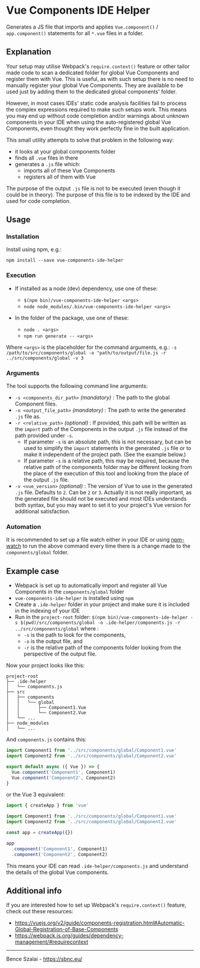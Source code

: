 # Vue Components IDE Helper
Generates a JS file that imports and applies `Vue.component()` / `app.component()` statements for all `*.vue` files in a folder.

## Explanation

Your setup may utilise Webpack's `require.context()` feature or other tailor made code to scan a dedicated folder for global Vue Components and register them with Vue. This is useful, as with such setup there is no need to manually register your global Vue Components. They are available to be used just by adding them to the dedicated global components' folder.

However, in most cases IDEs' static code analysis facilities fail to process the complex expressions required to make such setups work. This means you may end up without code completion and/or warnings about unknown components in your IDE when using the auto-registered global Vue Components, even thought they work perfectly fine in the built application.

This small utility attempts to solve that problem in the following way:
* it looks at your global components folder
* finds all `.vue` files in there
* generates a `.js` file which:
  * imports all of these Vue Components
  * registers all of them with Vue
  
The purpose of the output `.js` file is not to be executed (even though it could be in theory). The purpose of this file is to be indexed by the IDE and used for code completion.

## Usage

### Installation
Install using npm, e.g.: 

`npm install --save vue-components-ide-helper`

### Execution
* If installed as a node (dev) dependency, use one of these:
  * `$(npm bin)/vue-components-ide-helper <args>`
  * `node node_modules/.bin/vue-components-ide-helper <args>`

* In the folder of the package, use one of these:
  * `node . <args>`
  * `npm run generate -- <args>`
  
Where `<args>` is the placeholder for the command arguments, e.g.: `-s /path/to/src/components/global -o "path/to/output/file.js -r ../src/components/global -v 3`

### Arguments
The tool supports the following command line arguments:
* `-s <components_dir_path>` *(mandatory)* : The path to the global Component files.
* `-o <output_file_path>` *(mandatory)* : The path to write the generated `.js` file as.
* `-r <relative_path>` *(optional)* : If provided, this path will be written as the `import` path of the Components in the output `.js` file instead of the path provided under `-s`. 
  * If parameter `-s` is an absolute path, this is not necessary, but can be used to simplify the `import` statements in the generated `.js` file or to make it independent of the project path. (See the example below.)
  * If parameter `-s` is a relative path, this may be required, because the relative path of the components folder may be different looking from the place of the execution of this tool and looking from the place of the output `.js` file.
* `-v <vue_version>` *(optional)* : The version of Vue to use in the generated `.js` file. Defaults to `2`. Can be `2` or `3`. Actually it is not really important, as the generated file should not be executed and most IDEs understands both syntax, but you may want to set it to your project's Vue version for additional satisfaction.

### Automation

It is recommended to set up a file watch either in your IDE or using [npm-watch](https://www.npmjs.com/package/npm-watch) to run the above command every time there is a change made to the `components/global` folder.

## Example case

* Webpack is set up to automatically import and register all Vue Components in the `components/global` folder
* `vue-components-ide-helper` is installed using `npm`
* Create a `.ide-helper` folder in your project and make sure it is included in the indexing of your IDE
* Run in the `project-root` folder:
`$(npm bin)/vue-components-ide-helper -s $(pwd)/src/components/global -o .ide-helper/components.js -r ../src/components/global` where :
  * `-s` is the path to look for the components,
  * `-o` is the output file, and
  * `-r` is the relative path of the components folder looking from the perspective of the output file.

Now your project looks like this:
```
project-root
├── .ide-helper
│   └── components.js
├── src
│   ├── components
│   │   └── global
│   │       ├── Component1.Vue
│   │       └── Component2.Vue
│   └── ...
├── node_modules
│   └── ...
```

And `components.js` contains this:
```js
import Component1 from '../src/components/global/Component1.vue'
import Component2 from '../src/components/global/Component2.vue'

export default async ({ Vue }) => {
  Vue.component('Component1', Component1)
  Vue.component('Component2', Component2)
}
```

or the Vue 3 equivalent:
```js
import { createApp } from 'vue'

import Component1 from '../src/components/global/Component1.vue'
import Component2 from '../src/components/global/Component2.vue'

const app = createApp({})

app
  .component('Component1', Component1)
  .component('Component2', Component2)
```

This means your IDE can read `.ide-helper/components.js` and understand the details of the global Vue components.


## Additional info

If you are interested how to set up Webpack's `require.context()` feature, check out these resources:
* https://vuejs.org/v2/guide/components-registration.html#Automatic-Global-Registration-of-Base-Components
* https://webpack.js.org/guides/dependency-management/#requirecontext

***

Bence Szalai - https://sbnc.eu/

